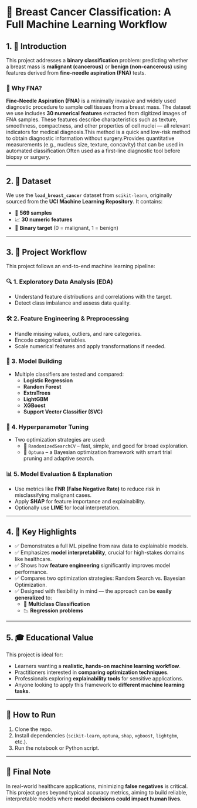 # 🔬 Breast Cancer Classification: A Full Machine Learning Workflow

## 1. 📘 Introduction

This project addresses a **binary classification** problem: predicting whether a breast mass is **malignant (cancerous)** or **benign (non-cancerous)** using features derived from **fine-needle aspiration (FNA)** tests.

### 🧪 Why FNA?

**Fine-Needle Aspiration (FNA)** is a minimally invasive and widely used diagnostic procedure to sample cell tissues from a breast mass. The dataset we use includes **30 numerical features** extracted from digitized images of FNA samples. These features describe characteristics such as texture, smoothness, compactness, and other properties of cell nuclei — all relevant indicators for medical diagnosis.This method is a quick and low-risk method to obtain diagnostic information without surgery.Provides quantitative measurements (e.g., nucleus size, texture, concavity) that can be used in automated classification.Often used as a first-line diagnostic tool before biopsy or surgery.

---

## 2. 📂 Dataset

We use the **`load_breast_cancer`** dataset from `scikit-learn`, originally sourced from the **UCI Machine Learning Repository**. It contains:

- 🧬 **569 samples**
- 📈 **30 numeric features**
- 🎯 **Binary target** (0 = malignant, 1 = benign)

---

## 3. 🧭 Project Workflow

This project follows an end-to-end machine learning pipeline:

### 🔍 1. Exploratory Data Analysis (EDA)
- Understand feature distributions and correlations with the target.
- Detect class imbalance and assess data quality.

### 🛠️ 2. Feature Engineering & Preprocessing
- Handle missing values, outliers, and rare categories.
- Encode categorical variables.
- Scale numerical features and apply transformations if needed.

### 🤖 3. Model Building
- Multiple classifiers are tested and compared:
  - **Logistic Regression**
  - **Random Forest**
  - **ExtraTrees**
  - **LightGBM**
  - **XGBoost**
  - **Support Vector Classifier (SVC)**

### 🎯 4. Hyperparameter Tuning
- Two optimization strategies are used:
  - 🔄 `RandomizedSearchCV` – fast, simple, and good for broad exploration.
  - 🧠 `Optuna` – a Bayesian optimization framework with smart trial pruning and adaptive search.

### 📊 5. Model Evaluation & Explanation
- Use metrics like **FNR (False Negative Rate)** to reduce risk in misclassifying malignant cases.
- Apply **SHAP** for feature importance and explainability.
- Optionally use **LIME** for local interpretation.

---

## 4. 🚀 Key Highlights

- ✅ Demonstrates a full ML pipeline from raw data to explainable models.
- ✅ Emphasizes **model interpretability**, crucial for high-stakes domains like healthcare.
- ✅ Shows how **feature engineering** significantly improves model performance.
- ✅ Compares two optimization strategies: Random Search vs. Bayesian Optimization.
- ✅ Designed with flexibility in mind — the approach can be **easily generalized** to:
  - 🧠 **Multiclass Classification**
  - 📉 **Regression problems**

---

## 5. 🎓 Educational Value

This project is ideal for:

- Learners wanting a **realistic, hands-on machine learning workflow**.
- Practitioners interested in **comparing optimization techniques**.
- Professionals exploring **explainability tools** for sensitive applications.
- Anyone looking to apply this framework to **different machine learning tasks**.

---

## 📁 How to Run

1. Clone the repo.
2. Install dependencies (`scikit-learn`, `optuna`, `shap`, `xgboost`, `lightgbm`, etc.).
3. Run the notebook or Python script.

---

## 📌 Final Note

In real-world healthcare applications, minimizing **false negatives** is critical. This project goes beyond typical accuracy metrics, aiming to build reliable, interpretable models where **model decisions could impact human lives**.


